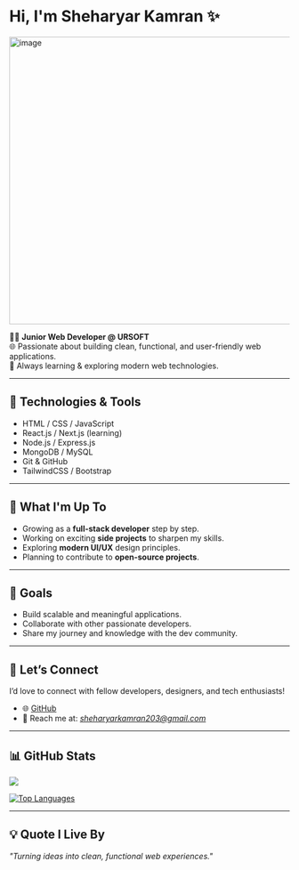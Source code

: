 # Hi, I'm Sheharyar Kamran ✨  
<img width="1600" height="517" alt="image" src="https://github.com/user-attachments/assets/6a42c6ab-7e48-46bf-8cb5-95f9db034b47" />


👨‍💻 **Junior Web Developer @ URSOFT**  
🌐 Passionate about building clean, functional, and user-friendly web applications.  
🚀 Always learning & exploring modern web technologies.  

---

## 🔧 Technologies & Tools  
- HTML / CSS / JavaScript  
- React.js / Next.js (learning)  
- Node.js / Express.js  
- MongoDB / MySQL  
- Git & GitHub  
- TailwindCSS / Bootstrap  

---

## 📌 What I'm Up To  
- Growing as a **full-stack developer** step by step.  
- Working on exciting **side projects** to sharpen my skills.  
- Exploring **modern UI/UX** design principles.  
- Planning to contribute to **open-source projects**.  

---

## 🌟 Goals  
- Build scalable and meaningful applications.  
- Collaborate with other passionate developers.  
- Share my journey and knowledge with the dev community.  

---

## 🤝 Let’s Connect  
I’d love to connect with fellow developers, designers, and tech enthusiasts!  

- 🌐 [GitHub](https://github.com/shari-02)  
- 📩 Reach me at: *sheharyarkamran203@gmail.com*  

---

## 📊 GitHub Stats  

<a href="http://www.github.com/shari-02"><img src="https://github-readme-streak-stats.herokuapp.com/?user=shari-02&stroke=ffffff&background=1c1917&ring=0891b2&fire=0891b2&currStreakNum=ffffff&currStreakLabel=0891b2&sideNums=ffffff&sideLabels=ffffff&dates=ffffff&hide_border=true" /></a>  

<a href="https://github.com/shari-02" align="left"><img src="https://github-readme-stats.vercel.app/api/top-langs/?username=shari-02&langs_count=10&title_color=0891b2&text_color=ffffff&icon_color=0891b2&bg_color=1c1917&hide_border=true&locale=en&custom_title=Top%20%Languages" alt="Top Languages" /></a>  

---

## 💡 Quote I Live By  
*"Turning ideas into clean, functional web experiences."*  
